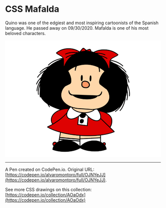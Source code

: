 # CSS Mafalda

Quino was one of the edgiest and most inspiring cartoonists of the Spanish language. He passed away on 09/30/2020. Mafalda is one of his most beloved characters.

![Cartoon depicting Mafalda, a cartoonish girl with a big smile, wearing a dress and a big bow](https://github.com/alvaromontoro/CSS-Illustrations/blob/master/illustrations/cartoons/mafalda/mafalda.png?raw=true)

---

A Pen created on CodePen.io. Original URL: [https://codepen.io/alvaromontoro/full/OJNYeJJ](https://codepen.io/alvaromontoro/full/OJNYeJJ).

See more CSS drawings on this collection: [https://codepen.io/collection/AOaOdx](https://codepen.io/collection/AOaOdx)
